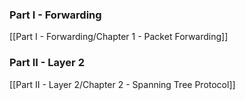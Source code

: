 ### **Part I - Forwarding**
[[Part I - Forwarding/Chapter 1 - Packet Forwarding]]

### **Part II - Layer 2**
[[Part II - Layer 2/Chapter 2 - Spanning Tree Protocol]]

